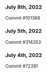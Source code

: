 ### July 8th, 2022

Commit #101368

### July 5th, 2022

Commit #314353


### July 4th, 2022

Commit #72281
